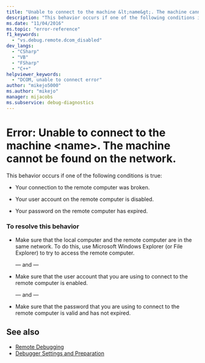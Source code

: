 ```yaml
---
title: "Unable to connect to the machine &lt;name&gt;. The machine cannot be found on the network."
description: "This behavior occurs if one of the following conditions is true: (1) Your connection to the remote computer was broken. (2) Your user account on the remote computer is disabled. (3) Your password on the remote computer has expired."
ms.date: "11/04/2016"
ms.topic: "error-reference"
f1_keywords:
  - "vs.debug.remote.dcom_disabled"
dev_langs:
  - "CSharp"
  - "VB"
  - "FSharp"
  - "C++"
helpviewer_keywords:
  - "DCOM, unable to connect error"
author: "mikejo5000"
ms.author: "mikejo"
manager: mijacobs
ms.subservice: debug-diagnostics
---
```

# Error: Unable to connect to the machine &lt;name&gt;. The machine cannot be found on the network.

This behavior occurs if one of the following conditions is true:

- Your connection to the remote computer was broken.

- Your user account on the remote computer is disabled.

- Your password on the remote computer has expired.

### To resolve this behavior

- Make sure that the local computer and the remote computer are in the same network. To do this, use Microsoft Windows Explorer (or File Explorer) to try to access the remote computer.

     — and —

- Make sure that the user account that you are using to connect to the remote computer is enabled.

     — and —

- Make sure that the password that you are using to connect to the remote computer is valid and has not expired.

## See also
- [Remote Debugging](../debugger/remote-debugging.md)
- [Debugger Settings and Preparation](../debugger/debugger-settings-and-preparation.md)

